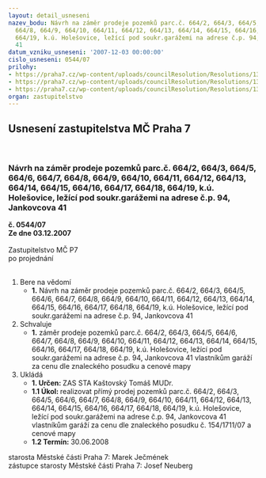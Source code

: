 ```yaml
---
layout: detail_usneseni
nazev_bodu: Návrh na záměr prodeje pozemků parc.č. 664/2, 664/3, 664/5, 664/6, 664/7,
  664/8, 664/9, 664/10, 664/11, 664/12, 664/13, 664/14, 664/15, 664/16, 664/17, 664/18,
  664/19, k.ú. Holešovice, ležící pod soukr.garážemi na adrese č.p. 94, Jankovcova
  41
datum_vzniku_usneseni: '2007-12-03 00:00:00'
cislo_usneseni: 0544/07
prilohy:
- https://praha7.cz/wp-content/uploads/councilResolution/Resolutions/13807/7-07-usn._1291.doc
- https://praha7.cz/wp-content/uploads/councilResolution/Resolutions/13807/7-07-usn.0272.doc
- https://praha7.cz/wp-content/uploads/councilResolution/Resolutions/13807/7-07-z%c3%a1m%c4%9br.tif
organ: zastupitelstvo
---
```

<div id="ucUsn_pList" class="usn">
	<span><h2>Usnesení zastupitelstva MČ Praha 7 </h2>
<br></span><div class="standBody">
<span><h3>Návrh na záměr prodeje pozemků parc.č. 664/2, 664/3, 664/5, 664/6, 664/7, 664/8, 664/9, 664/10, 664/11, 664/12, 664/13, 664/14, 664/15, 664/16, 664/17, 664/18, 664/19, k.ú. Holešovice, ležící pod soukr.garážemi na adrese č.p. 94, Jankovcova 41</h3></span><div class="center">
		<strong>č. 0544/07</strong><br>
	</div>
<div class="center">
		<strong>Ze dne 03.12.2007</strong><br><br>
	</div>Zastupitelstvo MČ P7<br> po projednání<br><br><ol>
<li>Bere na vědomí<ul><li>
<strong>1.</strong> Návrh na záměr prodeje pozemků parc.č. 664/2, 664/3, 664/5, 664/6, 664/7, 664/8, 664/9, 664/10, 664/11, 664/12, 664/13, 664/14, 664/15, 664/16, 664/17, 664/18, 664/19, k.ú. Holešovice, ležící pod soukr.garážemi na adrese č.p. 94, Jankovcova 41    </li></ul>
</li>
<li>Schvaluje<ul><li>
<strong>1.</strong> záměr prodeje pozemků parc.č. 664/2, 664/3, 664/5, 664/6, 664/7, 664/8, 664/9, 664/10, 664/11, 664/12, 664/13, 664/14, 664/15, 664/16, 664/17, 664/18, 664/19, k.ú. Holešovice, ležící pod soukr.garážemi na adrese č.p. 94, Jankovcova 41 vlastníkům garáží za cenu dle znaleckého posudku a cenové mapy      </li></ul>
</li>
<li>Ukládá<ul>
<li>
<strong>1. Určen: </strong>ZAS STA Kaštovský Tomáš MUDr.</li>
<li>
<strong>1.1 Úkol: </strong>realizovat přímý prodej pozemků parc.č.  664/2, 664/3, 664/5, 664/6, 664/7, 664/8, 664/9, 664/10, 664/11, 664/12, 664/13, 664/14, 664/15, 664/16, 664/17, 664/18, 664/19, k.ú. Holešovice, ležící pod soukr.garážemi na adrese č.p. 94, Jankovcova 41 vlastníkům garáží za cenu dle znaleckého posudku č. 154/1711/07 a cenové mapy </li>
<li>
<strong>1.2 Termín: </strong>30.06.2008</li>
</ul>
</li>
</ol>starosta Městské části Praha 7: Marek Ječmének<br>zástupce starosty Městské části Praha 7: Josef Neuberg
</div>
</div>
